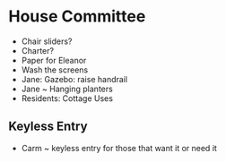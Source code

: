 # House Committee

* Chair sliders?
* Charter?
* Paper for Eleanor
* Wash the screens
* Jane: Gazebo: raise handrail 
* Jane ~ Hanging planters
* Residents: Cottage Uses

## Keyless Entry

* Carm ~ keyless entry for those that want it or need it